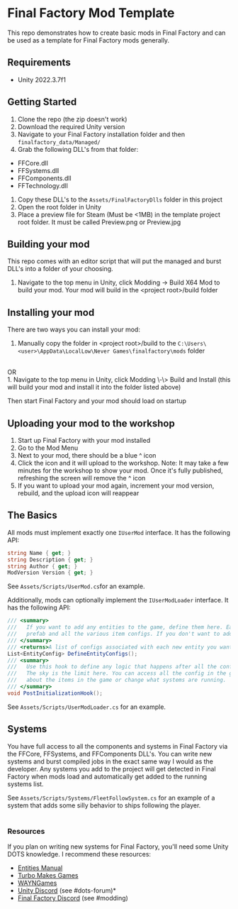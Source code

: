 # Final Factory Mod Template

This repo demonstrates how to create basic mods in Final Factory and can be used as a template for Final Factory mods generally.

## Requirements

* Unity 2022.3.7f1

## Getting Started

1. Clone the repo (the zip doesn't work)
1. Download the required Unity version
1. Navigate to your Final Factory installation folder and then `finalfactory_data/Managed/`
1. Grab the following DLL's from that folder:
  * FFCore.dll
  * FFSystems.dll
  * FFComponents.dll
  * FFTechnology.dll
1. Copy these DLL's to the `Assets/FinalFactoryDlls` folder in this project
1. Open the root folder in Unity
1. Place a preview file for Steam (Must be \<1MB) in the template project root folder.  It must be called Preview.png or Preview.jpg

## Building your mod

This repo comes with an editor script that will put the managed and burst DLL's into a folder of your choosing. 

1. Navigate to the top menu in Unity, click Modding \-\> Build X64 Mod to build your mod.  Your mod will build in the \<project root\>/build folder

## Installing your mod
There are two ways you can install your mod:

1. Manually copy the folder in \<project root\>/build to the `C:\Users\<user>\AppData\LocalLow\Never Games\finalfactory\mods` folder 
<br>
OR
<br>
1. Navigate to the top menu in Unity, click Modding \-\> Build and Install  (this will build your mod and install it into the folder listed above)

Then start Final Factory and your mod should load on startup

## Uploading your mod to the workshop

1. Start up Final Factory with your mod installed
1. Go to the Mod Menu
1. Next to your mod, there should be a blue ^ icon
1. Click the icon and it will upload to the workshop.  Note: It may take a few minutes for the workshop to show your mod.  Once it's fully published, refreshing the screen will remove the ^ icon
1. If you want to upload your mod again, increment your mod version, rebuild, and the upload icon will reappear

## The Basics

All mods must implement exactly one `IUserMod` interface. It has the following API:

```C#
string Name { get; }
string Description { get; }
string Author { get; }
ModVersion Version { get; }
```

See `Assets/Scripts/UserMod.cs`for an example.

Additionally, mods can optionally implement the `IUserModLoader` interface. It has the following API:

```C#
/// <summary>
///   If you want to add any entities to the game, define them here. Each entity should be associated with an entity
///   prefab and all the various item configs. If you don't want to add any entities, return an empty list.
/// </summary>
/// <returns>A list of configs associated with each new entity you want to add to the game</returns>
List<EntityConfig> DefineEntityConfigs();
/// <summary>
///   Use this hook to define any logic that happens after all the configuration and systems have been loaded.
///   The sky is the limit here. You can access all the config in the game at this point and change anything you want
///   about the items in the game or change what systems are running.
/// </summary>
void PostInitializationHook();
```

See `Assets/Scripts/UserModLoader.cs` for an example.

## Systems

You have full access to all the components and systems in Final Factory via the FFCore, FFSystems, and FFComponents DLL's. You can write new systems and burst compiled  jobs in the exact same way I would as the developer.  Any systems you add to the project will get detected in Final Factory when mods load and automatically get added to the running systems list.

See `Assets/Scripts/Systems/FleetFollowSystem.cs` for an example of a system that adds some silly behavior to ships following the player.
<br>
<br>

### Resources

If you plan on writing new systems for Final Factory, you'll need some Unity DOTS knowledge. I recommend these resources:

* [Entities Manual](https://docs.unity3d.com/Packages/com.unity.entities@1.0/manual/index.html)
* [Turbo Makes Games](https://www.youtube.com/c/TurboMakesGames)
* [WAYNGames](https://www.youtube.com/@WAYNGames)
* [Unity Discord](https://discord.gg/unity) (see #dots-forum)* 
* [Final Factory Discord](https://discord.gg/finalfactory) (see #modding)

